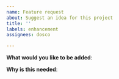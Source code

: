 ```yaml
---
name: Feature request
about: Suggest an idea for this project
title: ''
labels: enhancement
assignees: dosco

---
```


<!-- Please only use this template for submitting feature requests -->

**What would you like to be added**:

**Why is this needed**:
